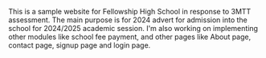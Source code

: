 This is a sample website for Fellowship High School in response to 3MTT assessment. The main 
purpose is for 2024 advert for admission into the school for 2024/2025 academic session. I'm also working on implementing other modules like school fee payment, and other pages like About page, contact page, signup page and login page.
